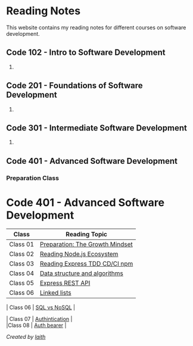# Reading Notes

This website contains my reading notes for different courses on software development.

## Code 102 - Intro to Software Development
1. 
## Code 201 - Foundations of Software Development
1. 

## Code 301 - Intermediate Software Development
1. 

## Code 401 - Advanced Software Development
### Preparation Class
# Code 401 - Advanced Software Development

| Class    | Reading Topic                                                   |
|----------|-----------------------------------------------------------------|
| Class 01 | [Preparation: The Growth Mindset](./401-notess/prep-class/preparation-growth-mindset.md)                     |
| Class 02 | [Reading Node.js Ecosystem](./401-notess/class-01/reading-nodejs-ecosystem.md)                          |
| Class 03 | [Reading Express TDD CD/CI npm](./401-notess/class-01/reading-express-tdd-cd-ci-npm.md)                     |
| Class 04 | [Data structure and algorithms](./401-notess/class-01/data-structe-algorithims.md)                          |
| Class 05 | [Express REST API](./401-notess/class-02/Express-REST-API-PREP.md)                             |
| Class 06 | [Linked lists](./401-notess/class-03/linkedlist.md)               

| Class 06 | [SQL vs NoSQL](./401-notess/class-05.md)      |
                         
           
| Class 07 | [Authintication](./401-notess/auth.md)           |    
|Class 08 | [Auth bearer](./401-notess/class07/readme.md) |


*Created by [laith](https://github.com/laith-vlad)*
